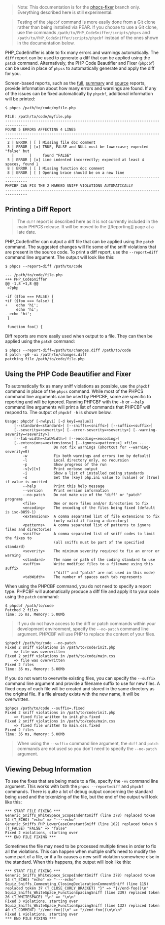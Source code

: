 > Note: This documentation is for the [phpcs-fixer](https://github.com/squizlabs/PHP_CodeSniffer/tree/phpcs-fixer) branch only. Everything described here is still experimental.

> Testing of the `phpcbf` command is more easily done from a Git clone rather than being installed via PEAR. If you choose to use a Git clone, use the commands `/path/to/PHP_CodeSniffer/scripts/phpcs` and `/path/to/PHP_CodeSniffer/scripts/phpcbf` instead of the ones shown in the documentation below.

PHP_CodeSniffer is able to fix many errors and warnings automatically. The `diff` report can be used to generate a diff that can be applied using the `patch` command. Alternatively, the PHP Code Beautifier and Fixer (`phpcbf`) can be used in place of `phpcs` to automatically generate and apply the diff for you.

Screen-based reports, such as the [full](https://github.com/squizlabs/PHP_CodeSniffer/wiki/Reporting#printing-full-and-summary-reports), [summary](https://github.com/squizlabs/PHP_CodeSniffer/wiki/Reporting#printing-full-and-summary-reports) and [source](https://github.com/squizlabs/PHP_CodeSniffer/wiki/Reporting#printing-a-source-report) reports, provide information about how many errors and warnings are found. If any of the issues can be fixed automatically by `phpcbf`, additional information will be printed:

    $ phpcs /path/to/code/myfile.php

    FILE: /path/to/code/myfile.php
    --------------------------------------------------------------------------------
    FOUND 5 ERRORS AFFECTING 4 LINES
    --------------------------------------------------------------------------------
     2 | ERROR | [ ] Missing file doc comment
     3 | ERROR | [x] TRUE, FALSE and NULL must be lowercase; expected "false" but
       |       |     found "FALSE"
     5 | ERROR | [x] Line indented incorrectly; expected at least 4 spaces, found 1
     8 | ERROR | [ ] Missing function doc comment
     8 | ERROR | [ ] Opening brace should be on a new line
    --------------------------------------------------------------------------------
    PHPCBF CAN FIX THE 2 MARKED SNIFF VIOLATIONS AUTOMATICALLY
    --------------------------------------------------------------------------------

## Printing a Diff Report
> The `diff` report is described here as it is not currently included in the main PHPCS release. It will be moved to the [[Reporting]] page at a late date.

PHP_CodeSniffer can output a diff file that can be applied using the `patch` command. The suggested changes will fix some of the sniff violations that are present in the source code. To print a diff report, use the `--report=diff` command line argument. The output will look like this:

    $ phpcs --report=diff /path/to/code
    
    --- /path/to/code/file.php
    +++ PHP_CodeSniffer
    @@ -1,8 +1,8 @@
     <?php
     
    -if ($foo === FALSE) {
    +if ($foo === false) {
    +    echo 'hi';
         echo 'hi';
    - echo 'hi';
     }
     
     function foo() {

Diff reports are more easily used when output to a file. They can then be applied using the `patch` command:

    $ phpcs --report-diff=/path/to/changes.diff /path/to/code
    $ patch -p0 -ui /path/to/changes.diff
    patching file /path/to/code/file.php

## Using the PHP Code Beautifier and Fixer

To automatically fix as many sniff violations as possible, use the `phpcbf` command in place of the `phpcs` command. While most of the PHPCS command line arguments can be used by PHPCBF, some are specific to reporting and will be ignored. Running PHPCBF with the `-h` or `--help` command line arguments will print a list of commands that PHPCBF will respond to. The output of `phpcbf -h` is shown below.

    Usage: phpcbf [-nwlpvi] [-d key[=value]]
        [--standard=<standard>] [--sniffs=<sniffs>] [--suffix=<suffix>]
        [--severity=<severity>] [--error-severity=<severity>] [--warning-severity=<severity>]
        [--tab-width=<tabWidth>] [--encoding=<encoding>]
        [--extensions=<extensions>] [--ignore=<patterns>] <file> ...
            -n            Do not fix warnings (shortcut for --warning-severity=0)
            -w            Fix both warnings and errors (on by default)
            -l            Local directory only, no recursion
            -p            Show progress of the run
            -v[v][v]      Print verbose output
            -i            Show a list of installed coding standards
            -d            Set the [key] php.ini value to [value] or [true] if value is omitted
            --help        Print this help message
            --version     Print version information
            --no-patch    Do not make use of the "diff" or "patch" programs
            <file>        One or more files and/or directories to fix
            <encoding>    The encoding of the files being fixed (default is iso-8859-1)
            <extensions>  A comma separated list of file extensions to fix
                          (only valid if fixing a directory)
            <patterns>    A comma separated list of patterns to ignore files and directories
            <sniffs>      A comma separated list of sniff codes to limit the fixes to
                          (all sniffs must be part of the specified standard)
            <severity>    The minimum severity required to fix an error or warning
            <standard>    The name or path of the coding standard to use
            <suffix>      Write modified files to a filename using this suffix
                          ("diff" and "patch" are not used in this mode)
            <tabWidth>    The number of spaces each tab represents

When using the PHPCBF command, you do not need to specify a report type. PHPCBF will automatically produce a diff file and apply it to your code using the `patch` command:

    $ phpcbf /path/to/code
    Patched 2 files
    Time: 35 ms, Memory: 5.00Mb

> If you do not have access to the diff or patch commands within your development environment, specify the `--no-patch` command line argument. PHPCBF will use PHP to replace the content of your files.
>
    $phpcbf /path/to/code --no-patch
    Fixed 2 sniff violations in /path/to/code/init.php
        => file was overwritten
    Fixed 2 sniff violations in /path/to/code/main.css
        => file was overwritten
    Fixed 2 files
    Time: 35 ms, Memory: 5.00Mb

If you do not want to overwrite existing files, you can specify the `--suffix` command line argument and provide a filename suffix to use for new files. A fixed copy of each file will be created and stored in the same directory as the original file. If a file already exists with the new name, it will be overwritten.

    $phpcs /path/to/code --suffix=.fixed
    Fixed 2 sniff violations in /path/to/code/init.php
        => fixed file written to init.php.fixed
    Fixed 2 sniff violations in /path/to/code/main.css
        => fixed file written to main.css.fixed
    Fixed 2 files
    Time: 35 ms, Memory: 5.00Mb

> When using the `--suffix` command line argument, the `diff` and `patch` commands are not used so you don't need to specify the `--no-patch` argument.

## Viewing Debug Information

To see the fixes that are being made to a file, specify the `-vv` command line argument. This works with both the `phpcs --report=diff` and `phpcbf` commands. There is quite a lot of debug output concerning the standard being used and the tokenizing of the file, but the end of the output will look like this:

    *** START FILE FIXING ***
    Generic_Sniffs_WhiteSpace_ScopeIndentSniff (line 378) replaced token 14 (T_ECHO) "echo" => "····echo"
    Generic_Sniffs_PHP_LowerCaseConstantSniff (line 102) replaced token 9 (T_FALSE) "FALSE" => "false"
    Fixed 2 violations, starting over
    *** END FILE FIXING ***

Sometimes the file may need to be processed multiple times in order to fix all the violations. This can happen when multiple sniffs need to modify the same part of a file, or if a fix causes a new sniff violation somewhere else in the standard. When this happens, the output will look like this:

    *** START FILE FIXING ***
    Generic_Sniffs_WhiteSpace_ScopeIndentSniff (line 378) replaced token 14 (T_ECHO) "echo" => "····echo"
    Squiz_Sniffs_Commenting_ClosingDeclarationCommentSniff (line 115) replaced token 37 (T_CLOSE_CURLY_BRACKET) "}" => "}//end·foo()\n"
    Squiz_Sniffs_WhiteSpace_FunctionSpacingSniff (line 239) replaced token 26 (T_WHITESPACE) "\n" => "\n\n"
    Fixed 3 violations, starting over
    Squiz_Sniffs_WhiteSpace_FunctionSpacingSniff (line 132) replaced token 40 (T_COMMENT) "//end·foo()\n" => "//end·foo()\n\n\n"
    Fixed 1 violations, starting over
    *** END FILE FIXING ***